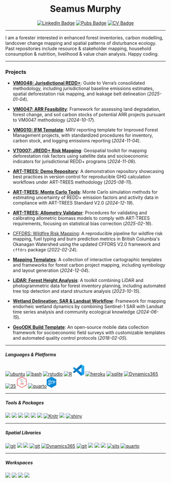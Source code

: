 <div align="center">
  <h1>Seamus Murphy</h1>

[![LinkedIn Badge](https://img.shields.io/badge/My-LinkedIn-blue)](https://www.linkedin.com/in/seamusrobertmurphy/) 
[![Pubs Badge](https://img.shields.io/badge/My-CV-critical)](https://scholar.google.com/citations?hl=en&user=jDGq9I4AAAAJ) 
[![CV Badge](https://img.shields.io/badge/My-CV-critical)](https://seamusrobertmurphy.quarto.pub/bio/)

</div>

------------------------------------------------------------------------


I am a forester interested in enhanced forest inventories, carbon modelling, landcover change mapping and spatial patterns of disturbance ecology. Past repositories include resource & stakeholder mapping, household consumption & nutrition, livelihood & value chain analysis. Happy coding.

------------------------------------------------------------------------

### Projects

-   [**VM0048: Jurisdictional REDD+**](https://seamusrobertmurphy.quarto.pub/vm0048/): Guide to Verra’s consolidated methodology, including jurisdictional baseline emissions estimates, spatial deforestation risk mapping, and leakage belt delineation (*2025-01-04*).

-   [**VM0047: ARR Feasibility**](https://rpubs.com/seamusmurphy/land-eligibility-hazard-degradation-check-VM0047): Framework for assessing land degradation, forest change, and soil carbon stocks of potential ARR projects pursuant to VM0047 methodology (*2024-10-17*).

-   [**VM0010: IFM Template**](https://seamusrobertmurphy.github.io/VM0010-starter-template/):  MRV reporting template for Improved Forest Management projects, with standardized procedures for inventory, carbon stock, and logging emissions reporting (*2024-11-04*).

-   [**VT0007: JREDD+ Risk Mapping**](https://seamusrobertmurphy.quarto.pub/vt0007/): Geospatial toolkit for mapping deforestation risk factors using satellite data and socioeconomic indicators for jurisdictional REDD+ programs (*2024-11-06*).

-   [**ART-TREES: Demo Repository**](https://seamusrobertmurphy.quarto.pub/art-trees-submission/): A demonstration repository showcasing best practices in version control for reproducible GHG calculation workflows under ART-TREES methodology (*2025-08-11*).

-   [**ART-TREES: Monte Carlo Tools**](https://rpubs.com/seamusmurphy/art-trees-monte-carlo-uncertainty): Monte Carlo simulation methods for estimating uncertainty of REDD+ emission factors and activity data in compliance with ART-TREES Standard V2.0 (*2024-12-19*).

-   [**ART-TREES: Allometry Validator**](https://seamusrobertmurphy.quarto.pub/art-trees-allometry-validation): Procedures for validating and calibrating allometric biomass models to comply with ART-TREES requirements, focusing on statistical bias correction (*2025-02-16*).

-   [CFFDRS: Wildfire Risk Mapping](https://seamusrobertmurphy.quarto.pub/cffdrs/): A reproducible pipeline for wildfire risk mapping, fuel typing and burn prediction metrics in British Columbia's Okanagan Watershed using the updated CFFDRS V2.0 framework and `cffdrs` package (*2022-02-24*).

-   [**Mapping Templates**](https://seamusrobertmurphy.quarto.pub/map-templates/): A collection of interactive cartographic templates and frameworks for forest carbon project mapping, including symbology and layout generation (*2024-12-04*).

-   [**LiDAR: Forest Height Analysis**](https://rpubs.com/seamusmurphy/gov_sk_tree_height_variability): A toolkit combining LiDAR and photogrammetric data for forest inventory planning, including automated tree top detection and stand structure analysis (*2023-10-15*).

-   [**Wetland Delineation: SAR & Landsat Workflow**](https://rpubs.com/seamusmurphy/mapping-endorheic-wetland-dynamics): Framework for mapping endorheic wetland dynamics by combining Sentinel-1 SAR with Landsat time series analysis and community ecological knowledge (*2024-06-15*).

-   [**GeoODK Build Template**](https://eu.kobotoolbox.org/#/forms/ajw7YvwXFgCgVaaAiz9Xrm/data/map): An open-source mobile data collection framework for socioeconomic field surveys with customizable templates and automated quality control protocols (*2018-02-05*).

------------------------------------------------------------------------

##### Languages & Platforms

[<img src="https://user-images.githubusercontent.com/25181517/186884153-99edc188-e4aa-4c84-91b0-e2df260ebc33.png" alt="ubuntu" width="35"/>](https://www.releases.ubuntu.com/) [<img src="https://www.vectorlogo.zone/logos/gnu_bash/gnu_bash-icon.svg" alt="bash" width="35"/>](https://www.gnu.org/software/bash/) [<img src="https://geomoer.github.io/moer-base-r/assets/images/unit_images/u01/grid.png" alt="rstudio" width="53"/>](https://posit.co) [<img src="https://cdn.iconscout.com/icon/free/png-512/r-5-283170.png" alt="R" width="30" height="35"/>](https://cran.r-project.org) [<img src="https://raw.githubusercontent.com/github/explore/80688e429a7d4ef2fca1e82350fe8e3517d3494d/topics/visual-studio-code/visual-studio-code.png" alt="vscode" width="35"/>](https://code.visualstudio.com/) [<img src="https://www.vectorlogo.zone/logos/heroku/heroku-icon.svg" alt="heroku" width="35"/>](https://heroku.com) [<img src="https://www.vectorlogo.zone/logos/sqlite/sqlite-icon.svg" alt="sqlite" width="35"/>](https://www.sqlite.org/) [<img src="https://novasoft.global/wp-content/uploads/2020/04/ms-dynamics365-logo.png" alt="Dynamics365" width="35"/>](https://www.microsoft.com/en-us/dynamics-365/) [<img src="https://www.vectorlogo.zone/logos/git-scm/git-scm-icon.svg" alt="35" width="35"/>](https://git-scm.com/) [<img src="https://raw.githubusercontent.com/rstudio/hex-stickers/main/PNG/knitr.png" alt="Knitr" width="30" height="35"/>](https://yihui.org/knitr/) [<img src="https://avatars.githubusercontent.com/u/67437475?s=200&amp;v=4" alt="quarto" width="35"/>](https://github.com/quarto-dev)[<img src="https://raw.githubusercontent.com/rstudio/hex-stickers/main/PNG/shiny.png" alt="shiny" width="30" height="35"/>](http://shiny.rstudio.com/)

------------------------------------------------------------------------

##### Tools & Packages

[<img src="https://saga-gis.sourceforge.io/_images/logo_saga.png" width="35"/>](https://saga-gis.sourceforge.io) [<img src="https://open-eo.github.io/openeo-r-client/reference/figures/logo.png" width="36"/>](https://open-eo.github.io) [<img src="https://www.esri.com/content/dam/esrisites/en-us/common/icons/product-logos/arcgis-platform-220.png" width="35"/>](https://www.esriuk.com/en-gb/arcgis/products/arcgis-online/overview) [<img src="https://eos-gnss.com/wp-content/uploads/2021/04/ArcGIS-Field-Maps-Android.png" width="36"/>](https://www.esri.com/) [<img src="https://avatars.githubusercontent.com/u/3733688?s=200&amp;v=4" width="35"/>](https://geoodk.com) [<img src="https://docs.getodk.org/_static/odk-logo.svg" width="64"/>](http://odk.org/) [<img src="https://r-spatial.github.io/sf/logo.png" alt="Knitr" width="35"/>](https://r-spatial.github.io/sf) [<img src="https://cdn0.iconfinder.com/data/icons/fruit-and-vegetables-11/64/VEGETABLES_4-05-512.png" width="35"/>](https://topepo.github.io/caret/) [<img src="https://images.routledge.com/common/jackets/crclarge/978148221/9781482210200.jpg" alt="shiny" width="26"/>](https://spatstat.org)

------------------------------------------------------------------------

##### Spatial Libraries 

[<img src="https://avatars.githubusercontent.com/u/1058467?s=48&amp;v=4" alt="git" width="35"/>](https://gdal.org/) [<img src="https://avatars.githubusercontent.com/u/9302722?s=200&amp;v=4" width="35"/>](https://github.com/LAStools/LAStools) [<img src="https://rapidlasso.de/wp-content/uploads/2023/03/Logo-Rapidlasso.svg" width="35"/>](https://rapidlasso.de) [<img src="https://raw.githubusercontent.com/Jean-Romain/lidR/master/man/figures/logo200x231.png" alt="git" width="30" height="35"/>](https://github.com/r-lidar/lidR) [<img src="https://cdn.icon-icons.com/icons2/1508/PNG/512/googleearth-engine_104576.png" alt="Dynamics365" width="35"/>](https://earthengine.google.com/platform/) [<img src="https://avatars.githubusercontent.com/u/16205719?s=48&amp;v=4" alt="git" width="35"/>](https://github.com/EarthBigData/openSAR) [<img src="https://stacspec.org/public/images-original/STAC-01.png" width="49"/>](https://stacspec.org) [<img src="http://www.brazildatacube.org/wp-content/uploads/2020/12/rStac_logo-768x889.png" width="30"/>](http://www.brazildatacube.org) [<img src="https://raw.githubusercontent.com/rspatial/terra/master/man/figures/logo.png" width="31"/>](https://github.com/rspatial/terra) [<img src="https://raw.githubusercontent.com/e-sensing/sits/master/inst/extdata/sticker/sits_sticker.png" alt="sits" width="32"/>](https://e-sensing.github.io/sitsbook/) [<img src="https://gdalcubes.github.io/source/gdalcubes_logo_mini.png" alt="quarto" width="35"/>](https://gdalcubes.github.io)

------------------------------------------------------------------------

##### Workspaces

[<img src="https://orcid.org/assets/vectors/orcid.logo.icon.svg" width="25"/>](#0) [<img src="https://cdn.iconscout.com/icon/free/png-512/free-researchgate-3772415-3151543.png" width="25"/>](#0) [<img src="https://raw.githubusercontent.com/rahuldkjain/github-profile-readme-generator/master/src/images/icons/Social/linked-in-alt.svg" width="25"/>](#0) [<img src="https://cdn.worldvectorlogo.com/logos/google-scholar.svg" width="25"/>](#0)